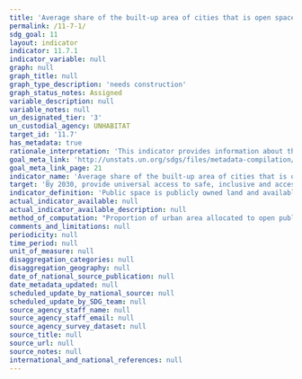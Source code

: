 ```yaml
---
title: 'Average share of the built-up area of cities that is open space for public use for all, by sex, age and persons with disabilities'
permalink: /11-7-1/
sdg_goal: 11
layout: indicator
indicator: 11.7.1
indicator_variable: null
graph: null
graph_title: null
graph_type_description: 'needs construction'
graph_status_notes: Assigned
variable_description: null
variable_notes: null
un_designated_tier: '3'
un_custodial_agency: UNHABITAT
target_id: '11.7'
has_metadata: true
rationale_interpretation: 'This indicator provides information about the amount of open public areas in a city. Cities that improve and sustain the use of public space, including streets, enhance community cohesion, civic identity, and quality of life. Having access to open public spaces does not only improve the quality of life: it is also a first step toward civic empowerment and greater access to institutional and political spaces.'
goal_meta_link: 'http://unstats.un.org/sdgs/files/metadata-compilation/Metadata-Goal-11.pdf'
goal_meta_link_page: 21
indicator_name: 'Average share of the built-up area of cities that is open space for public use for all, by sex, age and persons with disabilities'
target: 'By 2030, provide universal access to safe, inclusive and accessible, green and public spaces, in particular for women and children, older persons and persons with disabilities.'
indicator_definition: 'Public space is publicly owned land and available for public use. Public spaces encompass a range of environments including streets, sidewalks squares, gardens, parks, conservation areas. Each public space has its own spatial, historic, environmental, social and economic features. They can be publically or privately managed.  Public Space: Having sufficient public space allows cities and regions to function efficiently and equitably. Reduced amounts of public space impact negatively on quality of life, social inclusion, infrastructure development, environmental sustainable and productivity. It is documented that well designed and maintained streets and public spaces result in lower crime and violence. Making space for formal and informal economic activities, recovering and maintaining public spaces for a diversity of users in a positive way, and making services and opportunities available to marginalized residents, enhance social cohesion and economic security. Uncontrolled rapid urbanization generally creates settlement patterns with dangerously low proportions of public space. As a result, these places are unable to accommodate safe pedestrian and vehicular rights of way, land for critical infrastructure like water, sewerage and waste collection, recreational spaces, green areas and parks that contribute to social cohesion and protected ecological hotspots and corridors. As new cities also develop they have reduced allocations of land for public space especially streets. On average, at 15% the land allocated to streets in new planned areas is substantially less than the standard and in unplanned areas the situation is considerably worse with an average of 2%. The generally accepted minimum standard for public space in higher density settlements (150 inhabitants or more per/hectare) is 45% (30% for streets and sidewalks and 15% for open public space).Total city space refers to the built-up area of the city. The proportion of urban areas dedicated to streets and public spaces is a crucial feature of the spatial plans of cities. The road network is the integrative and dynamic factor between individuals and socioeconomic activities. It is a structuring component of geographic space and defines the socio-dynamics of an area being conditioned by the spatial pattern, which restricts the location of roads and human settlements. Short and direct pedestrian and cycling routes require highly connected network of paths and streets around small, permeable blocks. These features are primarily important for walking and for transit station accessibility, which can be easily discouraged by detours.A prosperous city seeks a tight network of paths and streets offering multiple routes to many destinations that also make walking and cycling trips varied and enjoyable. In fact, cities that have adequate streets, public spaces and greater connectivity are more liveable and productive. The use of this indicator aims to integrate urban form and spatial analysis in the monitoring of Goal 11 of the Sustainable Development Goals. Spatial indicators are vital tools supporting sustainable urban and regional planning. They are valuable in the generation of spatial data that is critical for priority setting for harmonious and equitable distribution of resources and investments in the territory. This information supports decision-making based on evidence and facilitates effective urban management and the setting of local monitoring mechanisms to assess impact in localized areas. Area of public space as a proportion of total city space, including the land allocated to streets. The indicator is calculated integrating to metrics: a) land allocated to open public space; b) land allocated to streets.'
actual_indicator_available: null
actual_indicator_available_description: null
method_of_computation: "Proportion of urban area allocated to open public spaces, including street and sidewalks.  Proportion of Total Open Public Space = ( (Total surface of open public space + Total surface of land allocated to streets) / Total surface of built up area of the urban agglomeration ) Unit of Measurement: %  The method to estimate the area of public space is based on three steps: 1) spatial analysis to delimit the built-up area of the city; 2) estimation of the total open public space and; 3) estimation of the total area allocated to streets. \t1. Spatial analysis to delimit the built-up area. Delimit the built-up area of the urban agglomeration and calculate the total area (square kilometers). \t\t1.1 Satellite imagery: Use of exiting layers of satellite imagery ranging from open sources such as Google Earth and UK Geological Survey/NASA imagery Landsat to more sophisticated and higher resolution land cover data sets. Images will be analyzed for the latest available year. \t\t1.2 Delimitation of built-up area of the urban agglomeration: The delimitation of the urban agglomeration refers to the total area occupied by the built-up area and its urbanized open space. The delimitation of the study area distinguishes urban, suburban and rural areas based on the built-up densities. This indicators includes urban (more than 50% built-up density) and suburban areas (between 50% to 10% built-up density (refer to annex 1 \"Measurement of the Street Connectivity Index\"). \t2. Open public space: mapping and calculation of total areas of open public space within the defined urban boundaries based on the built-up area. \t\t2.1 Definition of open public space: An open public space is related to universal access. Open public spaces include only the following types: \t\t\tParks: open spaces inside a municipality that provide free air recreation and contact with nature. Their principal characteristic is the significant proportion of green area. \t\t\tCivic parks: open spaces created by building agglomeration around an open area, which was later transformed into a representative, civic area. They are characterised by considerable nature, specifically gardens. They are good place for cultural events and passive recreation. \t\t\tSquares: open spaces created by building agglomeration around an open area. Its main characteristics are the significant proportion of architectonic elements and interaction among buildings and the open area. Squares are usually public spaces that are relevant to the city due to their location, territorial development, or cultural importance. \t\t\tRecreational green areas: public green areas that contribute to environmental preservation. All recreational green areas must guarantee accessibility and must be linked to urban areas. Their main functions are ornamental and passive recreation. \t\t\tFacility public areas: open meeting spaces and recreational facilities that are part of city facilities (defined as places that are elementary to all cities; i.e., public libraries, stadium, public sports centres, etc.). These areas have the following characteristics: public property, free transit and access, and both active and passive recreation. (e.g., the public area outside a stadium). \t\t2.2 Inventory of open public space. Information can be obtained from legal documents outlining publicly owned land and well defined land use plans. In some cases where this information is lacking, incomplete or outdated, open sources and communitybased maps, which are increasingly recognized as a valid source of information, can be a viable alternative. \t\t2.3 Computation of total area of open public space. The inventory of open public spaces is digitalized in existing maps and vectorised to allow computation of surfaces. The total of open public area is divided by the total built-up area of the city to obtain the proportion. \t3. Land allocated to streets: calculation of the total area allocated to streets based on sampling techniques as a proportion of the total surface of the built-up area as per definition above. \t\t3.1 Definition of streets. For this indicator, streets are defined as the space used by pedestrian or vehicles in order to go from one place to another in the city and also in order to interact. More and more, local population recognizes streets as public spaces and as an important 'common' of the city. The area of the streets include the carriageway, the median, the roundabouts, the traffic islands, the sidewalk, the cycle tracks, planting zones and storm drainage; in other words, the right of way limited by private properties and/or natural obstacles such as rivers. In informal settlements or slum areas where sidewalks are missing, the main references for limiting the street area are the physical boundaries used to demarcate the private properties. Unpaved roads are also considered as streets. \t\t3.2 Sampling technique for the estimation of land allocated to streets. The estimation of the total area of the street is based on the following methodology: \t\t\ta. Define the boundary of the built-up area. \t\t\tb. Generate the Halton sequence of sample points of the urban area bounding box for an average density of 10 points per Km2. \t\t\tc. Extract the sample points that are within the urban area boundary. \t\t\td. Buffer the points to get sample areas (circles) with an area of 10 Ha each (0.1 Km2). \t\t\te. For each sample area in the sequence: i) check the completeness of the street network using 'open street maps' (OSM cartography on streets) within the sample area, and complete it if necessary comparing it with the most recent satellite imagery of the urban area; ii) define and delimit streets as per definition; iii) measure the street widths on the orthophoto (i.e. Bing) and store it in the OSM data base; iv) download the OSM cartography; v) superimpose (clip) the OSM data with the sample areas; vi) calculate the land allocated to street for each sample area. \t\t\tf. Repeat the process for the following sample areas until the variations are within a certain margin (95% confidence limits). \t\t3.3 Computation of total area of land allocated to streets. The average of the sample areas provide the total land allocated to streets.  Benchmark Proportion of Total Open Public Space Min = 0 % Max = 45 % Total Open Public Space (%) Min = 0 % Max = 15 % Land Allocated to Street (%) Min = 0 % Max = 30%  Standardization see report for Standardization details  Example see report for Example"
comments_and_limitations: null
periodicity: null
time_period: null
unit_of_measure: null
disaggregation_categories: null
disaggregation_geography: null
date_of_national_source_publication: null
date_metadata_updated: null
scheduled_update_by_national_source: null
scheduled_update_by_SDG_team: null
source_agency_staff_name: null
source_agency_staff_email: null
source_agency_survey_dataset: null
source_title: null
source_url: null
source_notes: null
international_and_national_references: null
---
```

